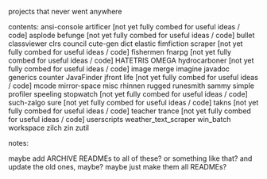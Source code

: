 projects that never went anywhere

contents:
	ansi-console
	artificer            [not yet fully combed for useful ideas / code]
	asplode
	befunge              [not yet fully combed for useful ideas / code]
	bullet
	classviewer
	clrs
	council
	cute-gen
	dict
	elastic
	fimfiction scraper   [not yet fully combed for useful ideas / code]
	fishermen
	fnarpg               [not yet fully combed for useful ideas / code]
	HATETRIS OMEGA
	hydrocarboner        [not yet fully combed for useful ideas / code]
	image merge
	imagine
	javadoc generics counter
	JavaFinder
	jfront
	life                 [not yet fully combed for useful ideas / code]
	mcode
	mirror-space
	misc
	rhinnen
	rugged
	runesmith
	sammy
	simple profiler
	speeling
	stopwatch            [not yet fully combed for useful ideas / code]
	such-zalgo
	sure                 [not yet fully combed for useful ideas / code]
	takns                [not yet fully combed for useful ideas / code]
	teacher
	trance               [not yet fully combed for useful ideas / code]
	userscripts
	weather_text_scraper
	win_batch
	workspace
	zilch
	zin
	zutil

notes:

maybe add ARCHIVE READMEs to all of these? or something like that? and update the old ones, maybe? maybe just make them all READMEs?